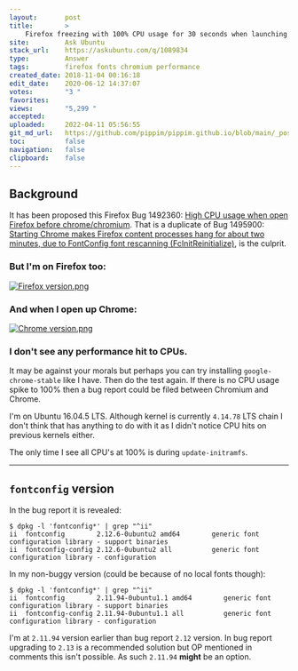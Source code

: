 ```yaml
---
layout:       post
title:        >
    Firefox freezing with 100% CPU usage for 30 seconds when launching Chromium
site:         Ask Ubuntu
stack_url:    https://askubuntu.com/q/1089834
type:         Answer
tags:         firefox fonts chromium performance
created_date: 2018-11-04 00:16:18
edit_date:    2020-06-12 14:37:07
votes:        "3 "
favorites:    
views:        "5,299 "
accepted:     
uploaded:     2022-04-11 05:56:55
git_md_url:   https://github.com/pippim/pippim.github.io/blob/main/_posts/2018/2018-11-04-Firefox-freezing-with-100_-CPU-usage-for-30-seconds-when-launching-Chromium.md
toc:          false
navigation:   false
clipboard:    false
---
```


## Background

It has been proposed this Firefox Bug 1492360: [High CPU usage when open Firefox before chrome/chromium][1]. That is a duplicate of Bug 1495900: [Starting Chrome makes Firefox content processes hang for about two minutes, due to FontConfig font rescanning (FcInitReinitialize)][2], is the culprit.

### But I'm on Firefox too:

[![Firefox version.png][3]][3]

### And when I open up Chrome:

[![Chrome version.png][4]][4]

### I don't see any performance hit to CPUs.

It may be against your morals but perhaps you can try installing `google-chrome-stable` like I have. Then do the test again. If there is no CPU usage spike to 100% then a bug report could be filed between Chromium and Chrome.

I'm on Ubuntu 16.04.5 LTS. Although kernel is currently `4.14.78` LTS chain I don't think that has anything to do with it as I didn't notice CPU hits on previous kernels either.

The only time I see all CPU's at 100% is during `update-initramfs`.

---

## `fontconfig` version

In the bug report it is revealed:

``` 
$ dpkg -l 'fontconfig*' | grep "^ii"
ii  fontconfig        2.12.6-0ubuntu2 amd64        generic font configuration library - support binaries
ii  fontconfig-config 2.12.6-0ubuntu2 all          generic font configuration library - configuration
```

In my non-buggy version (could be because of no local fonts though):

``` 
$ dpkg -l 'fontconfig*' | grep "^ii"
ii  fontconfig        2.11.94-0ubuntu1.1 amd64        generic font configuration library - support binaries
ii  fontconfig-config 2.11.94-0ubuntu1.1 all          generic font configuration library - configuration
```

I'm at `2.11.94` version earlier than bug report `2.12` version. In bug report upgrading to `2.13` is a recommended solution but OP mentioned in comments this isn't possible. As such `2.11.94` **might** be an option.

  [1]: https://bugzilla.mozilla.org/show_bug.cgi?id=1492360
  [2]: https://bugzilla.mozilla.org/show_bug.cgi?id=1495900
  [3]: https://i.stack.imgur.com/ZAVcsm.png
  [4]: https://i.stack.imgur.com/ZxnAjl.png

